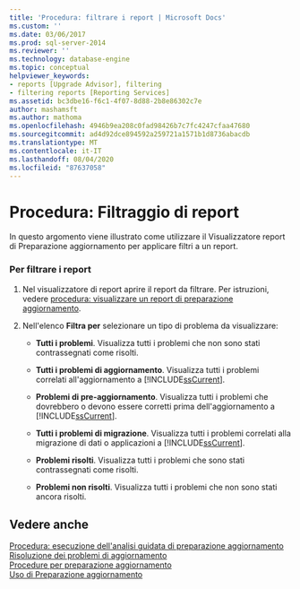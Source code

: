 ```yaml
---
title: 'Procedura: filtrare i report | Microsoft Docs'
ms.custom: ''
ms.date: 03/06/2017
ms.prod: sql-server-2014
ms.reviewer: ''
ms.technology: database-engine
ms.topic: conceptual
helpviewer_keywords:
- reports [Upgrade Advisor], filtering
- filtering reports [Reporting Services]
ms.assetid: bc3dbe16-f6c1-4f07-8d88-2b8e86302c7e
author: mashamsft
ms.author: mathoma
ms.openlocfilehash: 4946b9ea208c0fad98426b7c7fc4247cfaa47680
ms.sourcegitcommit: ad4d92dce894592a259721a1571b1d8736abacdb
ms.translationtype: MT
ms.contentlocale: it-IT
ms.lasthandoff: 08/04/2020
ms.locfileid: "87637058"
---
```

# <a name="how-to-filter-reports"></a>Procedura: Filtraggio di report
  In questo argomento viene illustrato come utilizzare il Visualizzatore report di Preparazione aggiornamento per applicare filtri a un report.  
  
### <a name="to-filter-reports"></a>Per filtrare i report  
  
1.  Nel visualizzatore di report aprire il report da filtrare. Per istruzioni, vedere [procedura: visualizzare un report di preparazione aggiornamento](../../../2014/sql-server/install/how-to-view-an-upgrade-advisor-report.md).  
  
2.  Nell'elenco **Filtra per** selezionare un tipo di problema da visualizzare:  
  
    -   **Tutti i problemi**. Visualizza tutti i problemi che non sono stati contrassegnati come risolti.  
  
    -   **Tutti i problemi di aggiornamento**. Visualizza tutti i problemi correlati all'aggiornamento a [!INCLUDE[ssCurrent](../../includes/sscurrent-md.md)].  
  
    -   **Problemi di pre-aggiornamento**. Visualizza tutti i problemi che dovrebbero o devono essere corretti prima dell'aggiornamento a [!INCLUDE[ssCurrent](../../includes/sscurrent-md.md)].  
  
    -   **Tutti i problemi di migrazione**. Visualizza tutti i problemi correlati alla migrazione di dati o applicazioni a [!INCLUDE[ssCurrent](../../includes/sscurrent-md.md)].  
  
    -   **Problemi risolti**. Visualizza tutti i problemi che sono stati contrassegnati come risolti.  
  
    -   **Problemi non risolti**. Visualizza tutti i problemi che non sono stati ancora risolti.  
  
## <a name="see-also"></a>Vedere anche  
 [Procedura: esecuzione dell'analisi guidata di preparazione aggiornamento](../../../2014/sql-server/install/how-to-run-the-upgrade-advisor-analysis-wizard.md)   
 [Risoluzione dei problemi di aggiornamento](../../../2014/sql-server/install/resolving-upgrade-issues.md)   
 [Procedure per preparazione aggiornamento](../../../2014/sql-server/install/upgrade-advisor-how-to-topics.md)   
 [Uso di Preparazione aggiornamento](../../../2014/sql-server/install/working-with-upgrade-advisor.md)  
  
  
